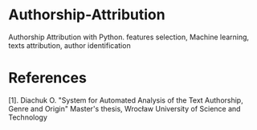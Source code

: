 # Authorship-Attribution
 Authorship Attribution with Python. features selection, Machine learning, texts attribution, author identification
 
# References 
[1]. Diachuk O. "System for Automated Analysis of the Text Authorship, Genre and Origin" Master's thesis, Wrocław University of Science and Technology

